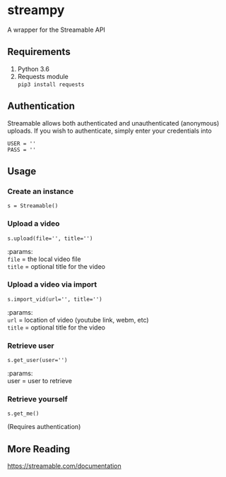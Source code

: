 # streampy
A wrapper for the Streamable API

## Requirements
1. Python 3.6
2. Requests module  
`pip3 install requests`

## Authentication

Streamable allows both authenticated and unauthenticated (anonymous) uploads. If you wish to authenticate, simply enter your credentials into  
```
USER = ''
PASS = ''
```
## Usage

### Create an instance
`s = Streamable()`

### Upload a video
`s.upload(file='', title='')`  

:params:  
`file` = the local video file  
`title` = optional title for the video  

### Upload a video via import  
`s.import_vid(url='', title='')`  

:params:  
`url` = location of video (youtube link, webm, etc)  
`title` = optional title for the video  

### Retrieve user
`s.get_user(user='')`  

:params:  
user = user to retrieve  

### Retrieve yourself
`s.get_me()`  

(Requires authentication)  

## More Reading  
https://streamable.com/documentation

